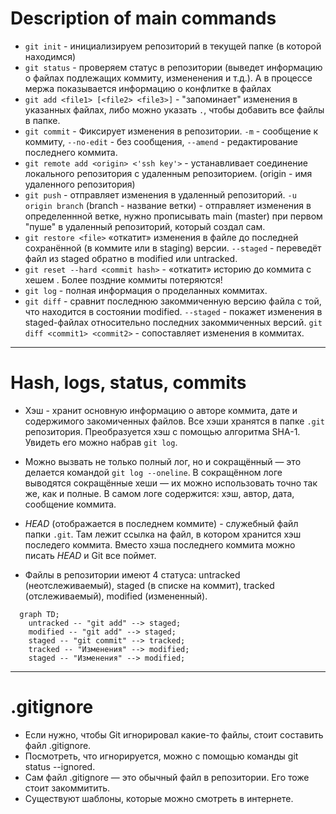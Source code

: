 # Description of main commands

* `git init` - инициализируем репозиторий в текущей папке (в которой находимся)
* `git status` - проверяем статус в репозитории (выведет информацию о файлах подлежащих коммиту, измененения и т.д.). А в процессе мержа показывается информацию о конфлитке в файлах
* `git add <file1> [<file2> <file3>]` - "запоминает" изменения в указанных файлах, либо можно указать `.`, чтобы добавить все файлы в папке.
* `git commit` - Фиксирует изменения в репозитории. `-m` - сообщение к коммиту, `--no-edit` - без сообщения, `--amend` - редактирование последнего коммита.
* `git remote add <origin> <'ssh key'>` - устанавливает соединение локального репозитория с удаленным репозиторием. (origin - имя удаленного репозитория)
* `git push` - отправляет изменения в удаленный репозиторий. `-u origin branch` (branch - название ветки) - отправляет изменения в определеннной ветке, нужно прописывать main (master) при первом "пуше" в удаленный репозиторий, который создал сам.
* `git restore <file>` «откатит» изменения в файле до последней сохранённой (в коммите или в staging) версии. `--staged` - переведёт файл из staged обратно в modified или untracked.
* `git reset --hard <commit hash>` - «откатит» историю до коммита с хешем <hash>. Более поздние коммиты потеряются!
* `git log` - полная информация о проделанных коммитах.
* `git diff` - сравнит последнюю закоммиченную версию файла с той, что находится в состоянии modified. `--staged` - покажет изменения в staged-файлах относительно последних закоммиченных версий. `git diff <commit1> <commit2>` - сопоставляет изменения в коммитах.

---
# Hash, logs, status, commits

* Хэш - хранит основную информацию о авторе коммита, дате и содержимого закомиченных файлов. Все хэши хранятся
в папке `.git` репозитория. Преобразуется хэш с помощью алгоритма SHA-1. Увидеть его можно набрав `git log`.

* Можно вызвать не только полный лог, но и сокращённый — это делается командой `git log --oneline`. В сокращённом логе выводятся сокращённые хеши — их можно использовать точно так же, как и полные.
В самом логе содержится: хэш, автор, дата, сообщение коммита.

* *HEAD* (отображается в последнем коммите) - служебный файл папки `.git`. Там лежит ссылка на файл, в котором хранится хэш последего коммита.
Вместо хэша последнего коммита можно писать *HEAD* и Git все поймет.

* Файлы в репозитории имеют 4 статуса: untracked (неотслеживаемый), staged (в списке на коммит), 
tracked (отслеживаемый), modified (измененный).

```mermaid
  graph TD;
    untracked -- "git add" --> staged;
    modified -- "git add" --> staged;
    staged -- "git commit" --> tracked;
    tracked -- "Изменения" --> modified;
    staged -- "Изменения" --> modified;
```
---
# .gitignore

* Если нужно, чтобы Git игнорировал какие-то файлы, стоит составить файл .gitignore.
* Посмотреть, что игнорируется, можно с помощью команды git status --ignored.
* Сам файл .gitignore — это обычный файл в репозитории. Его тоже стоит закоммитить.
* Существуют шаблоны, которые можно смотреть в интернете.
